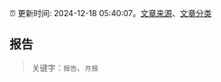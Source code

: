 :alarm_clock: 更新时间: 2024-12-18 05:40:07。[文章来源](/README.md)、[文章分类](/TAGS.md)

## 报告


> 关键字：`报告`、`月报`



